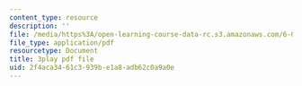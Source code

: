 ```yaml
---
content_type: resource
description: ''
file: /media/https%3A/open-learning-course-data-rc.s3.amazonaws.com/6-0001-introduction-to-computer-science-and-programming-in-python-fall-2016/2f4aca3461c3939be1a8adb62c0a9a0e_-wz4iU2V-Yo.pdf
file_type: application/pdf
resourcetype: Document
title: 3play pdf file
uid: 2f4aca34-61c3-939b-e1a8-adb62c0a9a0e
---
```

